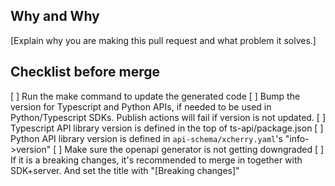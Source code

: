 ## Why and Why

[Explain why you are making this pull request and what problem it solves.]

## Checklist before merge
[ ] Run the make command to update the generated code
[ ] Bump the version for Typescript and Python APIs, if needed to be used in Python/Typescript SDKs. Publish actions will fail if version is not updated.
  [ ] Typescript API library version is defined in the top of ts-api/package.json
  [ ] Python API library version is defined in `api-schema/xcherry.yaml`'s "info->version"
[ ] Make sure the openapi generator is not getting downgraded
[ ] If it is a breaking changes, it's recommended to merge in together with SDK+server. And set the title with "[Breaking changes]"